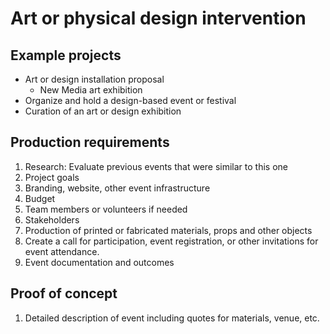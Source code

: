 # Art or physical design intervention

## Example projects

  * Art or design installation proposal
     * New Media art exhibition
  * Organize and hold a design-based event or festival
  * Curation of an art or design exhibition

## Production requirements

1. Research: Evaluate previous events that were similar to this one
2. Project goals
3. Branding, website, other event infrastructure
4. Budget
5. Team members or volunteers if needed
6. Stakeholders
7. Production of printed or fabricated materials, props and other objects
9. Create a call for participation, event registration, or other invitations for event attendance.
8. Event documentation and outcomes

## Proof of concept

1. Detailed description of event including quotes for materials, venue, etc.